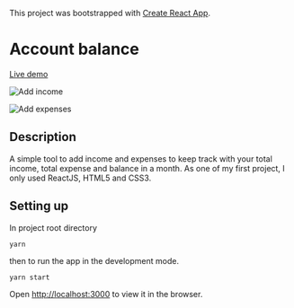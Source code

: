 This project was bootstrapped with [Create React App](https://github.com/facebook/create-react-app).

# Account balance
[Live demo](https://monthly-balance.netlify.com/)

![Add income](https://media.giphy.com/media/5vUN1gG54FjQWfNMrq/giphy.gif)

![Add expenses](https://media.giphy.com/media/kFMS6u5xmU2DeiLqRK/giphy.gif)

## Description
A simple tool to add income and expenses to keep track with your total income, total expense and balance in a month.
As one of my first project, I only used ReactJS, HTML5 and CSS3.


## Setting up
In project root directory

```yarn ```

then to run the app in the development mode.

```yarn start ```

Open [http://localhost:3000](http://localhost:3000) to view it in the browser.